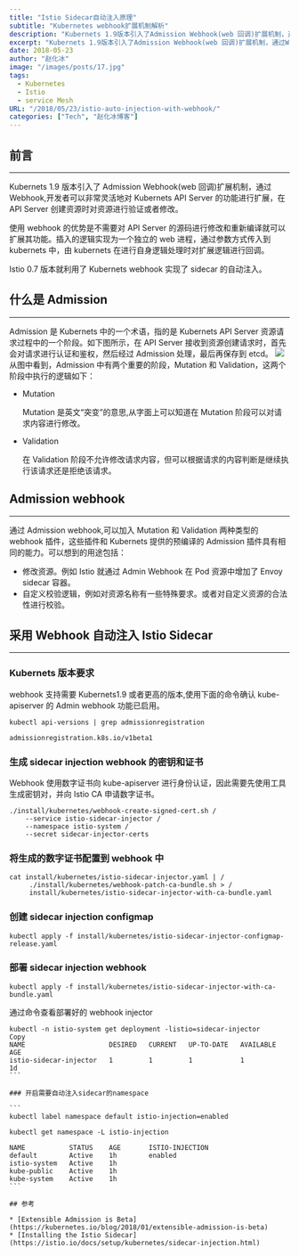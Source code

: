 ```yaml
---
title: "Istio Sidecar自动注入原理"
subtitle: "Kubernetes webhook扩展机制解析"
description: "Kubernets 1.9版本引入了Admission Webhook(web 回调)扩展机制，通过Webhook,开发者可以非常灵活地对Kubernets API Server的功能进行扩展，在API Server创建资源时对资源进行验证或者修改。 Istio 0.7版本就利用了Kubernets webhook实现了sidecar的自动注入。"
excerpt: "Kubernets 1.9版本引入了Admission Webhook(web 回调)扩展机制，通过Webhook,开发者可以非常灵活地对Kubernets API Server的功能进行扩展，在API Server创建资源时对资源进行验证或者修改。 Istio 0.7版本就利用了Kubernets webhook实现了sidecar的自动注入。"
date: 2018-05-23
author: "赵化冰"
image: "/images/posts/17.jpg"
tags:
  - Kubernetes
  - Istio
  - service Mesh
URL: "/2018/05/23/istio-auto-injection-with-webhook/"
categories: ["Tech", "赵化冰博客"]
---
```


## 前言

---

Kubernets 1.9 版本引入了 Admission Webhook(web 回调)扩展机制，通过 Webhook,开发者可以非常灵活地对 Kubernets API Server 的功能进行扩展，在 API Server 创建资源时对资源进行验证或者修改。

使用 webhook 的优势是不需要对 API Server 的源码进行修改和重新编译就可以扩展其功能。插入的逻辑实现为一个独立的 web 进程，通过参数方式传入到 kubernets 中，由 kubernets 在进行自身逻辑处理时对扩展逻辑进行回调。

Istio 0.7 版本就利用了 Kubernets webhook 实现了 sidecar 的自动注入。

<!--more-->

## 什么是 Admission

---

Admission 是 Kubernets 中的一个术语，指的是 Kubernets API Server 资源请求过程中的一个阶段。如下图所示，在 API Server 接收到资源创建请求时，首先会对请求进行认证和鉴权，然后经过 Admission 处理，最后再保存到 etcd。
![](/img/2018-4-25-istio-auto-injection-with-webhook/admission-phase.png)
从图中看到，Admission 中有两个重要的阶段，Mutation 和 Validation，这两个阶段中执行的逻辑如下：

- Mutation

  Mutation 是英文“突变”的意思,从字面上可以知道在 Mutation 阶段可以对请求内容进行修改。

- Validation

  在 Validation 阶段不允许修改请求内容，但可以根据请求的内容判断是继续执行该请求还是拒绝该请求。

## Admission webhook

---

通过 Admission webhook,可以加入 Mutation 和 Validation 两种类型的 webhook 插件，这些插件和 Kubernets 提供的预编译的 Admission 插件具有相同的能力。可以想到的用途包括：

- 修改资源。例如 Istio 就通过 Admin Webhook 在 Pod 资源中增加了 Envoy sidecar 容器。
- 自定义校验逻辑，例如对资源名称有一些特殊要求。或者对自定义资源的合法性进行校验。

## 采用 Webhook 自动注入 Istio Sidecar

---

### Kubernets 版本要求

webhook 支持需要 Kubernets1.9 或者更高的版本,使用下面的命令确认 kube-apiserver 的 Admin webhook 功能已启用。

```
kubectl api-versions | grep admissionregistration

admissionregistration.k8s.io/v1beta1
```

### 生成 sidecar injection webhook 的密钥和证书

Webhook 使用数字证书向 kube-apiserver 进行身份认证，因此需要先使用工具生成密钥对，并向 Istio CA 申请数字证书。

```
./install/kubernetes/webhook-create-signed-cert.sh /
    --service istio-sidecar-injector /
    --namespace istio-system /
    --secret sidecar-injector-certs
```

### 将生成的数字证书配置到 webhook 中

```
cat install/kubernetes/istio-sidecar-injector.yaml | /
     ./install/kubernetes/webhook-patch-ca-bundle.sh > /
     install/kubernetes/istio-sidecar-injector-with-ca-bundle.yaml
```

### 创建 sidecar injection configmap

```
kubectl apply -f install/kubernetes/istio-sidecar-injector-configmap-release.yaml
```

### 部署 sidecar injection webhook

```
kubectl apply -f install/kubernetes/istio-sidecar-injector-with-ca-bundle.yaml
```

通过命令查看部署好的 webhook injector

````
kubectl -n istio-system get deployment -listio=sidecar-injector
Copy
NAME                     DESIRED   CURRENT   UP-TO-DATE   AVAILABLE   AGE
istio-sidecar-injector   1         1         1            1           1d
```

### 开启需要自动注入sidecar的namespace

```
kubectl label namespace default istio-injection=enabled

kubectl get namespace -L istio-injection

NAME           STATUS    AGE       ISTIO-INJECTION
default        Active    1h        enabled
istio-system   Active    1h
kube-public    Active    1h
kube-system    Active    1h
```

## 参考

* [Extensible Admission is Beta](https://kubernetes.io/blog/2018/01/extensible-admission-is-beta)
* [Installing the Istio Sidecar](https://istio.io/docs/setup/kubernetes/sidecar-injection.html)
````
